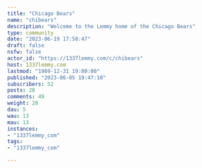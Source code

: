 ```yaml
---
title: "Chicago Bears" 
name: "chibears"
description: "Welcome to the Lemmy home of the Chicago Bears"
type: community
date: "2023-06-19 17:58:47"
draft: false
nsfw: false
actor_id: "https://1337lemmy.com/c/chibears"
host: 1337lemmy.com
lastmod: "1969-12-31 19:00:00"
published: "2023-06-05 19:47:10"
subscribers: 52
posts: 28
comments: 49
weight: 28
dau: 5
wau: 13
mau: 13
instances:
- "1337lemmy_com"
tags: 
- "1337lemmy_com"

---
```

